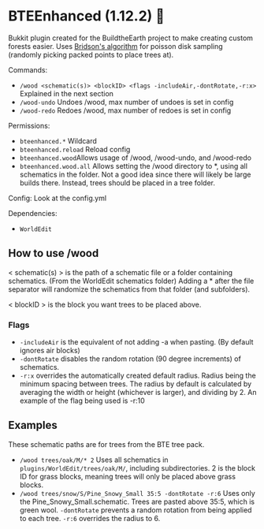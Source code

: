 # BTEEnhanced (1.12.2) 🍝

Bukkit plugin created for the BuildtheEarth project to make creating custom forests easier. Uses [Bridson's algorithm](https://sighack.com/post/poisson-disk-sampling-bridsons-algorithm) for poisson disk sampling (randomly picking packed points to place trees at).

Commands:
- `/wood <schematic(s)> <blockID> <flags -includeAir,-dontRotate,-r:x>` Explained in the next section
- `/wood-undo` Undoes /wood, max number of undoes is set in config
- `/wood-redo` Redoes /wood, max number of redoes is set in config

Permissions:
- `bteenhanced.*`  Wildcard
- `bteenhanced.reload` Reload config
- `bteenhanced.wood`Allows usage of /wood, /wood-undo, and /wood-redo
- `bteenhanced.wood.all` Allows setting the /wood directory to *, using all schematics in the folder. Not a good idea since there will likely be large builds there. Instead, trees should be placed in a tree folder.

Config: Look at the config.yml

Dependencies:
- `WorldEdit`

## How to use /wood
< schematic(s) > is the path of a schematic file or a folder containing schematics. (From the WorldEdit schematics folder)
Adding a * after the file separator will randomize the schematics from that folder (and subfolders).

< blockID > is the block you want trees to be placed above.

### Flags
- `-includeAir` is the equivalent of not adding -a when pasting. (By default ignores air blocks)
- `-dontRotate` disables the random rotation (90 degree increments) of schematics.
- `-r:x` overrides the automatically created default radius. Radius being the minimum spacing between trees. The radius by default is calculated by averaging the width or height (whichever is larger), and dividing by 2. An example of the flag being used is -r:10

## Examples
These schematic paths are for trees from the BTE tree pack.
- `/wood trees/oak/M/* 2` Uses all schematics in `plugins/WorldEdit/trees/oak/M/`, including subdirectories. 2 is the block ID for grass blocks, meaning trees will only be placed above grass blocks.
- `/wood trees/snow/S/Pine_Snowy_Small 35:5 -dontRotate -r:6` Uses only the Pine_Snowy_Small.schematic. Trees are pasted above 35:5, which is green wool. `-dontRotate` prevents a random rotation from being applied to each tree. `-r:6` overrides the radius to 6.